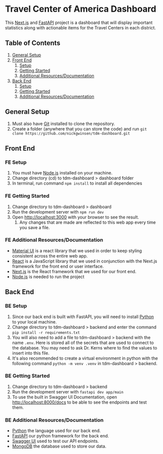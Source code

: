 # Travel Center of America Dashboard

This [Next.js](https://nextjs.org) and [FastAPI](https://fastapi.tiangolo.com) project is a dashboard that will display important statistics along with actionable items for the Travel Centers in each district.

## Table of Contents

1. [General Setup](#general-setup)
2. [Front End](#front-end)
    1. [Setup](#fe-setup)
    2. [Getting Started](#fe-getting-started)
    3. [Additional Resources/Documentation](#fe-additional-resourcesdocumentation)
3. [Back End](#back-end)
    1. [Setup](#be-setup)
    2. [Getting Started](#be-getting-started)
    3. [Additional Resources/Documentation](#be-additional-resourcesdocumentation)

## General Setup

1. Must also have [Git](https://git-scm.com/book/en/v2/Getting-Started-Installing-Git) installed to clone the repository.
2. Create a folder (anywhere that you can store the code) and run `git clone https://github.com/nickgwinsen/tdm-dashboard.git`

## Front End

### FE Setup

1. You must have [Node.js](https://nodejs.org/en/download/prebuilt-installer) installed on your machine.
2. Change directory (cd) to tdm-dashboard > dashboard folder
3. In terminal, run command `npm install` to install all dependencies

### FE Getting Started

1. Change directory to tdm-dashboard > dashboard
2. Run the development server with `npm run dev`
3. Open [http://localhost:3000](http://localhost:3000) with your browser to see the result.
    1. Any changes that are made are reflected to this web app every time you save a file.

### FE Additional Resources/Documentation

-   [Material UI](https://mui.com/material-ui/getting-started/) is a react library that we used in order to keep styling consistent across the entire web app.
-   [React](https://react.dev) is a JavaScript library that we used in conjunction with the Next.js framework for the front end or user interface.
-   [Next.js](https://nextjs.org/docs) is the React framework that we used for our front end.
-   [Node.js](https://nodejs.org/en) is needed to run the project

## Back End

### BE Setup

1. Since our back end is built with FastAPI, you will need to install [Python](https://www.python.org/downloads/) to your local machine.
2. Change directory to tdm-dashboard > backend and enter the command `pip install -r requirements.txt`
3. You will also need to add a file to tdm-dashboard > backend with the name `.env`. Here is stored all of the secrets that are used to connect to the database. You may need to ask Dr. Kerns where to find the values to insert into this file.
4. It's also recommended to create a virtual environment in python with the following command `python -m venv .venv` in tdm-dashboard > backend.

### BE Getting Started

1. Change directory to tdm-dashboard > backend
2. Run the development server with `fastapi dev app/main`
3. To use the built in Swagger UI Documentation, open [http://localhost:8000/docs](http://localhost:8000/docs) to be able to see the endpoints and test them.

### BE Additional Resources/Documentation

-   [Python](https://www.python.org) the language used for our back end.
-   [FastAPI](https://fastapi.tiangolo.com) our python framework for the back end.
-   [Swagger UI](https://swagger.io/tools/swagger-ui/) used to test our API endpoints.
-   [MongoDB](https://www.mongodb.com) the database used to store our data.
